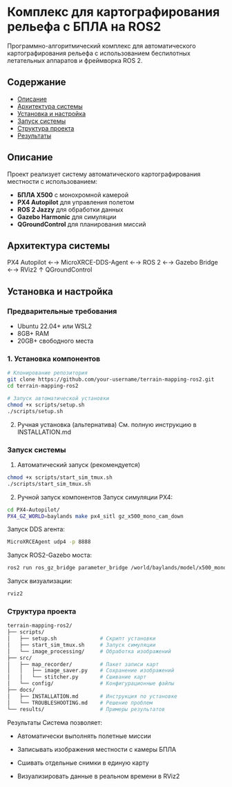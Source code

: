 # Комплекс для картографирования рельефа с БПЛА на ROS2

Программно-алгоритмический комплекс для автоматического картографирования рельефа с использованием беспилотных летательных аппаратов и фреймворка ROS 2.

## Содержание
- [Описание](#описание)
- [Архитектура системы](#архитектура-системы)
- [Установка и настройка](#установка-и-настройка)
- [Запуск системы](#запуск-системы)
- [Структура проекта](#структура-проекта)
- [Результаты](#результаты)

## Описание

Проект реализует систему автоматического картографирования местности с использованием:
- **БПЛА X500** с монохромной камерой
- **PX4 Autopilot** для управления полетом
- **ROS 2 Jazzy** для обработки данных
- **Gazebo Harmonic** для симуляции
- **QGroundControl** для планирования миссий

## Архитектура системы

PX4 Autopilot ←→ MicroXRCE-DDS-Agent ←→ ROS 2 ←→ Gazebo Bridge ←→ RViz2
↑
QGroundControl

## Установка и настройка

### Предварительные требования
- Ubuntu 22.04+ или WSL2
- 8GB+ RAM
- 20GB+ свободного места

### 1. Установка компонентов

```bash
# Клонирование репозитория
git clone https://github.com/your-username/terrain-mapping-ros2.git
cd terrain-mapping-ros2

# Запуск автоматической установки
chmod +x scripts/setup.sh
./scripts/setup.sh
```
2. Ручная установка (альтернатива)
См. полную инструкцию в INSTALLATION.md

### Запуск системы
1. Автоматический запуск (рекомендуется)

```bash
chmod +x scripts/start_sim_tmux.sh
./scripts/start_sim_tmux.sh
```

2. Ручной запуск компонентов
Запуск симуляции PX4:
```bash
cd PX4-Autopilot/
PX4_GZ_WORLD=baylands make px4_sitl gz_x500_mono_cam_down
```

Запуск DDS агента:
```bash
MicroXRCEAgent udp4 -p 8888
```

Запуск ROS2-Gazebo моста:
```bash
ros2 run ros_gz_bridge parameter_bridge /world/baylands/model/x500_mono_cam_down_0/link/camera_link/sensor/camera/image@sensor_msgs/msg/Image@gz.msgs.Image
```

Запуск визуализации:
```bash
rviz2
```

### Структура проекта

```bash
terrain-mapping-ros2/
├── scripts/
│   ├── setup.sh              # Скрипт установки
│   ├── start_sim_tmux.sh     # Запуск симуляции
│   └── image_processing/     # Обработка изображений
├── src/
│   ├── map_recorder/         # Пакет записи карт
│   │   ├── image_saver.py    # Сохранение изображений
│   │   └── stitcher.py       # Сшивание карт
│   └── config/               # Конфигурационные файлы
├── docs/
│   ├── INSTALLATION.md       # Инструкция по установке
│   └── TROUBLESHOOTING.md    # Решение проблем
└── results/                  # Примеры результатов
```
Результаты
Система позволяет:

 - Автоматически выполнять полетные миссии

 - Записывать изображения местности с камеры БПЛА

 - Сшивать отдельные снимки в единую карту

 - Визуализировать данные в реальном времени в RViz2

